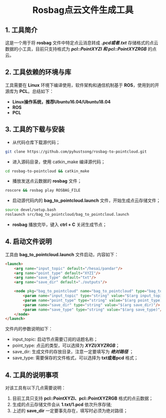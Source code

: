 # <center> Rosbag点云文件生成工具 </center> #
## 1. 工具简介 ##
这是一个用于将 **rosbag** 文件中特定点云消息转成 ***.pcd或者.txt*** 存储格式的点云数据的小工具，目前只支持格式为 ***pcl::PointXYZI 和 pcl::PointXYZRGB*** 的点云。
## 2. 工具依赖的环境与库 ##
工具需要在 **Linux** 环境下编译使用，软件架构和通信机制基于 **ROS**，使用到的开源库为 **PCL**。总结如下：
- **Linux操作系统，推荐Ubuntu16.04/Ubuntu18.04**
- **ROS**
- **PCL**
## 3. 工具的下载与安装 ##
- 从代码仓库下载源代码；
```bash
git clone https://github.com/pyhustsong/rosbag-to-pointcloud.git
```
- 进入源码目录，使用 catkin_make 编译源代码；
```bash
cd rosbag-to-pointcloud && catkin_make
```
- 播放发送点云数据的 **rosbag** 文件；
```bash
roscore && rosbag play ROSBAG_FILE
```
- 启动源代码内的 **bag_to_pointcloud.launch** 文件，开始生成点云存储文件；
```bash
source devel/setup.bash
roslaunch src/bag_to_pointcloud/bag_to_pointcloud.launch
```
- **rosbag** 播放完毕，键入 **ctrl + C** 关闭生成节点；

## 4. 启动文件说明 ##
工具由 **bag_to_pointcloud.launch** 文件启动，内容如下：
```html
<launch>
    <arg name="input_topic" default="/hesai/pandar"/>
    <arg name="point_type" default="XYZI"/>
    <arg name="save_type" default="txt"/>
    <arg name="save_dir" default="./outputs"/>

    <node pkg="bag_to_pointcloud" name="bag_to_pointcloud" type="bag_to_pointcloud" output="screen">
        <param name="input_topic" type="string" value="$(arg input_topic)"/>
        <param name="point_type" type="string" value="$(arg point_type)"/>
        <param name="save_dir" type="string" value="$(arg save_dir)"/>
        <param name="save_type" type="string" value="$(arg save_type)"/>
    </node>
</launch>
```
文件内的参数说明如下：
- input_topic: 启动节点需要订阅的话题名称；
- point_type: 点云的类型，可以选择为 ***XYZI/XYZRGB***；
- save_dir: 生成文件的存放目录，注意一定要填写为 ***绝对路径*** ；
- save_type: 需要保存的文件格式，可以选择为 **txt或者pcd** 格式；

## 4. 工具的说明事项 ##
对该工具有以下几点需要说明：
1. 目前工具只支持 **pcl::PointXYZI、pcl::PointXYZRGB** 格式的点云数据；
2. 生成的点云存储文件会从 **1.txt/1.pcd** 依次升序存储;
3. 上述的 **save_dir** 一定要事先存在，填写时必须为绝对路径；
